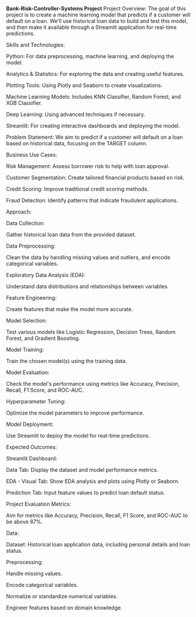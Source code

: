 **Bank-Risk-Controller-Systems Project**
Project Overview: The goal of this project is to create a machine learning model that predicts if a customer will default on a loan. We'll use historical loan data to build and test this model, and then make it available through a Streamlit application for real-time predictions.

Skills and Technologies:

Python: For data preprocessing, machine learning, and deploying the model.

Analytics & Statistics: For exploring the data and creating useful features.

Plotting Tools: Using Plotly and Seaborn to create visualizations.

Machine Learning Models: Includes KNN Classifier, Random Forest, and XGB Classifier.

Deep Learning: Using advanced techniques if necessary.

Streamlit: For creating interactive dashboards and deploying the model.

Problem Statement: We aim to predict if a customer will default on a loan based on historical data, focusing on the TARGET column.

Business Use Cases:

Risk Management: Assess borrower risk to help with loan approval.

Customer Segmentation: Create tailored financial products based on risk.

Credit Scoring: Improve traditional credit scoring methods.

Fraud Detection: Identify patterns that indicate fraudulent applications.

Approach:

Data Collection:

Gather historical loan data from the provided dataset.

Data Preprocessing:

Clean the data by handling missing values and outliers, and encode categorical variables.

Exploratory Data Analysis (EDA):

Understand data distributions and relationships between variables.

Feature Engineering:

Create features that make the model more accurate.

Model Selection:

Test various models like Logistic Regression, Decision Trees, Random Forest, and Gradient Boosting.

Model Training:

Train the chosen model(s) using the training data.

Model Evaluation:

Check the model's performance using metrics like Accuracy, Precision, Recall, F1 Score, and ROC-AUC.

Hyperparameter Tuning:

Optimize the model parameters to improve performance.

Model Deployment:

Use Streamlit to deploy the model for real-time predictions.

Expected Outcomes:

Streamlit Dashboard:

Data Tab: Display the dataset and model performance metrics.

EDA - Visual Tab: Show EDA analysis and plots using Plotly or Seaborn.

Prediction Tab: Input feature values to predict loan default status.

Project Evaluation Metrics:

Aim for metrics like Accuracy, Precision, Recall, F1 Score, and ROC-AUC to be above 87%.

Data:

Dataset: Historical loan application data, including personal details and loan status.

Preprocessing:

Handle missing values.

Encode categorical variables.

Normalize or standardize numerical variables.

Engineer features based on domain knowledge.
